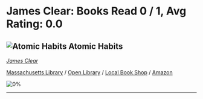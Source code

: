 # James Clear:  Books Read 0 / 1, Avg Rating: 0.0 

## ![Atomic Habits](https://covers.openlibrary.org/b/isbn/9780735211292-M.jpg) Atomic Habits
*[James Clear](../authors/JamesClear)*

[Massachusetts Library](https://library.minlib.net/search/i=9780735211292) / [Open Library](https://openlibrary.org/isbn/9780735211292) / [Local Book Shop](https://bookshop.org/book/9780735211292) / [Amazon](https://amazon.com/dp/0735211299)

![0%](https://geps.dev/progress/0) 



---

